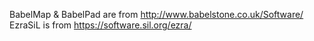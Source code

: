 BabelMap & BabelPad are from http://www.babelstone.co.uk/Software/ 
EzraSiL is from https://software.sil.org/ezra/
